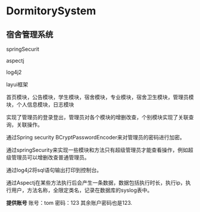 # DormitorySystem
## 宿舍管理系统

springSecurit

aspectj

log4j2

layui框架

首页模块，公告模块，学生模块，宿舍模块，专业模块，宿舍卫生模块，管理员模块，个人信息模块，日志模块

实现了管理员的登录登出，管理员对各个模块的增删改查，个别模块实现了关联查询，关联操作。

通过Spring security BCryptPasswordEncoder来对管理员的密码进行加密。

通过springSecurity来实现一些模块和方法只有超级管理员才能查看操作，例如超级管理员可以增删改查普通管理员。

通过log4j2将sql语句输出打印到控制台。

通过Aspectj在某些方法执行后会产生一条数据，数据包括执行时长，执行ip，执行用户，方法名称，全限定类名，记录在数据库的syslog表中。

**提供账号**
账号：tom 密码：123     其余账户密码也是123.

